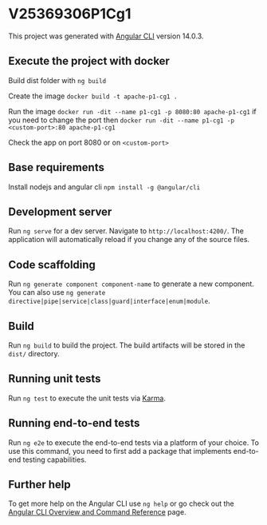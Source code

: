

# V25369306P1Cg1

This project was generated with [Angular CLI](https://github.com/angular/angular-cli) version 14.0.3.

## Execute the project with docker

Build dist folder with `ng build` 

Create the image `docker build -t apache-p1-cg1 .`

Run the image `docker run -dit --name p1-cg1 -p 8080:80 apache-p1-cg1` if you need to change the port then
`docker run -dit --name p1-cg1 -p <custom-port>:80 apache-p1-cg1`

Check the app on port 8080 or on `<custom-port>`

## Base requirements

Install nodejs and angular cli `npm install -g @angular/cli`


## Development server

Run `ng serve` for a dev server. Navigate to `http://localhost:4200/`. The application will automatically reload if you change any of the source files.

## Code scaffolding

Run `ng generate component component-name` to generate a new component. You can also use `ng generate directive|pipe|service|class|guard|interface|enum|module`.

## Build

Run `ng build` to build the project. The build artifacts will be stored in the `dist/` directory.

## Running unit tests

Run `ng test` to execute the unit tests via [Karma](https://karma-runner.github.io).

## Running end-to-end tests

Run `ng e2e` to execute the end-to-end tests via a platform of your choice. To use this command, you need to first add a package that implements end-to-end testing capabilities.

## Further help

To get more help on the Angular CLI use `ng help` or go check out the [Angular CLI Overview and Command Reference](https://angular.io/cli) page.
